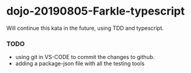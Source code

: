 # dojo-20190805-Farkle-typescript

Will continue this kata in the future, using TDD and typescript.

### TODO
- using git in VS-CODE to commit the changes to github.
- adding a package-json file with all the testing tools

